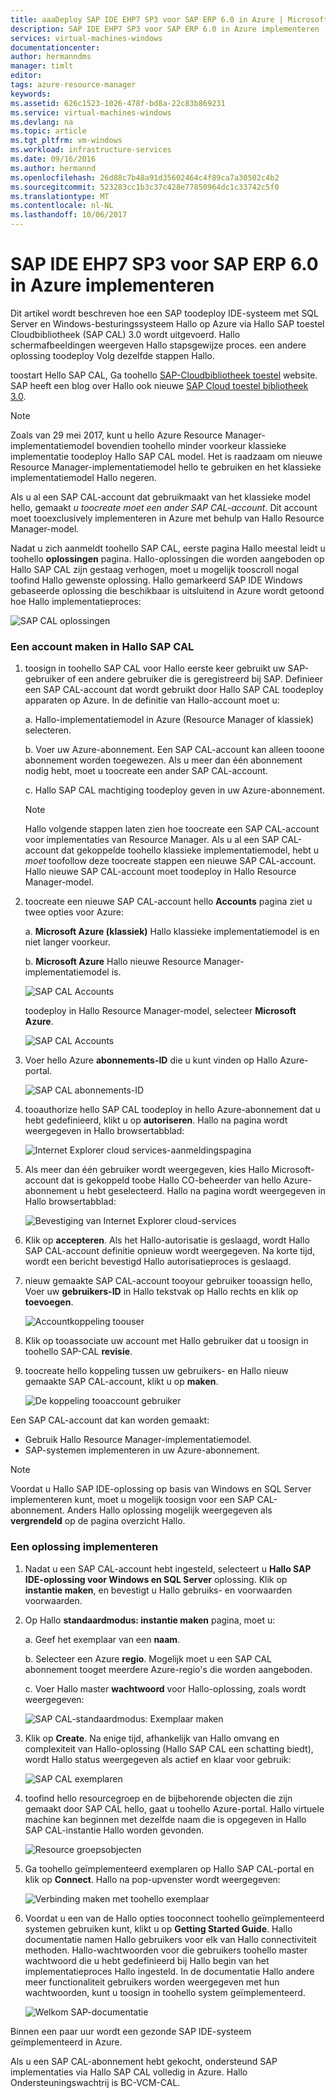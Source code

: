 ```yaml
---
title: aaaDeploy SAP IDE EHP7 SP3 voor SAP ERP 6.0 in Azure | Microsoft Docs
description: SAP IDE EHP7 SP3 voor SAP ERP 6.0 in Azure implementeren
services: virtual-machines-windows
documentationcenter: 
author: hermanndms
manager: timlt
editor: 
tags: azure-resource-manager
keywords: 
ms.assetid: 626c1523-1026-478f-bd8a-22c83b869231
ms.service: virtual-machines-windows
ms.devlang: na
ms.topic: article
ms.tgt_pltfrm: vm-windows
ms.workload: infrastructure-services
ms.date: 09/16/2016
ms.author: hermannd
ms.openlocfilehash: 26d88c7b48a91d35602464c4f89ca7a30502c4b2
ms.sourcegitcommit: 523283cc1b3c37c428e77850964dc1c33742c5f0
ms.translationtype: MT
ms.contentlocale: nl-NL
ms.lasthandoff: 10/06/2017
---
```

# <a name="deploy-sap-ides-ehp7-sp3-for-sap-erp-60-on-azure"></a>SAP IDE EHP7 SP3 voor SAP ERP 6.0 in Azure implementeren
Dit artikel wordt beschreven hoe een SAP toodeploy IDE-systeem met SQL Server en Windows-besturingssysteem Hallo op Azure via Hallo SAP toestel Cloudbibliotheek (SAP CAL) 3.0 wordt uitgevoerd. Hallo schermafbeeldingen weergeven Hallo stapsgewijze proces. een andere oplossing toodeploy Volg dezelfde stappen Hallo.

toostart Hello SAP CAL, Ga toohello [SAP-Cloudbibliotheek toestel](https://cal.sap.com/) website. SAP heeft een blog over Hallo ook nieuwe [SAP Cloud toestel bibliotheek 3.0](http://scn.sap.com/community/cloud-appliance-library/blog/2016/05/27/sap-cloud-appliance-library-30-came-with-a-new-user-experience). 

> [!NOTE]
Zoals van 29 mei 2017, kunt u hello Azure Resource Manager-implementatiemodel bovendien toohello minder voorkeur klassieke implementatie toodeploy Hallo SAP CAL model. Het is raadzaam om nieuwe Resource Manager-implementatiemodel hello te gebruiken en het klassieke implementatiemodel Hallo negeren.

Als u al een SAP CAL-account dat gebruikmaakt van het klassieke model hello, gemaakt *u toocreate moet een ander SAP CAL-account*. Dit account moet tooexclusively implementeren in Azure met behulp van Hallo Resource Manager-model.

Nadat u zich aanmeldt toohello SAP CAL, eerste pagina Hallo meestal leidt u toohello **oplossingen** pagina. Hallo-oplossingen die worden aangeboden op Hallo SAP CAL zijn gestaag verhogen, moet u mogelijk tooscroll nogal toofind Hallo gewenste oplossing. Hallo gemarkeerd SAP IDE Windows gebaseerde oplossing die beschikbaar is uitsluitend in Azure wordt getoond hoe Hallo implementatieproces:

![SAP CAL oplossingen](./media/cal-ides-erp6-ehp7-sp3-sql/ides-pic1.jpg)

### <a name="create-an-account-in-hello-sap-cal"></a>Een account maken in Hallo SAP CAL
1. toosign in toohello SAP CAL voor Hallo eerste keer gebruikt uw SAP-gebruiker of een andere gebruiker die is geregistreerd bij SAP. Definieer een SAP CAL-account dat wordt gebruikt door Hallo SAP CAL toodeploy apparaten op Azure. In de definitie van Hallo-account moet u:

    a. Hallo-implementatiemodel in Azure (Resource Manager of klassiek) selecteren.

    b. Voer uw Azure-abonnement. Een SAP CAL-account kan alleen tooone abonnement worden toegewezen. Als u meer dan één abonnement nodig hebt, moet u toocreate een ander SAP CAL-account.
    
    c. Hallo SAP CAL machtiging toodeploy geven in uw Azure-abonnement.

    > [!NOTE]
    Hallo volgende stappen laten zien hoe toocreate een SAP CAL-account voor implementaties van Resource Manager. Als u al een SAP CAL-account dat gekoppelde toohello klassieke implementatiemodel, hebt u *moet* toofollow deze toocreate stappen een nieuwe SAP CAL-account. Hallo nieuwe SAP CAL-account moet toodeploy in Hallo Resource Manager-model.

2. toocreate een nieuwe SAP CAL-account hello **Accounts** pagina ziet u twee opties voor Azure: 

    a. **Microsoft Azure (klassiek)** Hallo klassieke implementatiemodel is en niet langer voorkeur.

    b. **Microsoft Azure** Hallo nieuwe Resource Manager-implementatiemodel is.

    ![SAP CAL Accounts](./media/cal-ides-erp6-ehp7-sp3-sql/s4h-pic-2a.PNG)

    toodeploy in Hallo Resource Manager-model, selecteer **Microsoft Azure**.

    ![SAP CAL Accounts](./media/cal-ides-erp6-ehp7-sp3-sql/s4h-pic3c.PNG)

3. Voer hello Azure **abonnements-ID** die u kunt vinden op Hallo Azure-portal. 

    ![SAP CAL abonnements-ID](./media/cal-ides-erp6-ehp7-sp3-sql/s4h-pic3c.PNG)

4. tooauthorize hello SAP CAL toodeploy in hello Azure-abonnement dat u hebt gedefinieerd, klikt u op **autoriseren**. Hallo na pagina wordt weergegeven in Hallo browsertabblad:

    ![Internet Explorer cloud services-aanmeldingspagina](./media/cal-ides-erp6-ehp7-sp3-sql/s4h-pic4c.PNG)

5. Als meer dan één gebruiker wordt weergegeven, kies Hallo Microsoft-account dat is gekoppeld toobe Hallo CO-beheerder van hello Azure-abonnement u hebt geselecteerd. Hallo na pagina wordt weergegeven in Hallo browsertabblad:

    ![Bevestiging van Internet Explorer cloud-services](./media/cal-ides-erp6-ehp7-sp3-sql/s4h-pic5a.PNG)

6. Klik op **accepteren**. Als het Hallo-autorisatie is geslaagd, wordt Hallo SAP CAL-account definitie opnieuw wordt weergegeven. Na korte tijd, wordt een bericht bevestigd Hallo autorisatieproces is geslaagd.

7. nieuw gemaakte SAP CAL-account tooyour gebruiker tooassign hello, Voer uw **gebruikers-ID** in Hallo tekstvak op Hallo rechts en klik op **toevoegen**. 

    ![Accountkoppeling toouser](./media/cal-ides-erp6-ehp7-sp3-sql/s4h-pic8a.PNG)

8. Klik op tooassociate uw account met Hallo gebruiker dat u toosign in toohello SAP-CAL **revisie**. 

9. toocreate hello koppeling tussen uw gebruikers- en Hallo nieuw gemaakte SAP CAL-account, klikt u op **maken**.

    ![De koppeling tooaccount gebruiker](./media/cal-ides-erp6-ehp7-sp3-sql/s4h-pic9b.PNG)

Een SAP CAL-account dat kan worden gemaakt:

- Gebruik Hallo Resource Manager-implementatiemodel.
- SAP-systemen implementeren in uw Azure-abonnement.

> [!NOTE]
Voordat u Hallo SAP IDE-oplossing op basis van Windows en SQL Server implementeren kunt, moet u mogelijk toosign voor een SAP CAL-abonnement. Anders Hallo oplossing mogelijk weergegeven als **vergrendeld** op de pagina overzicht Hallo.

### <a name="deploy-a-solution"></a>Een oplossing implementeren
1. Nadat u een SAP CAL-account hebt ingesteld, selecteert u **Hallo SAP IDE-oplossing voor Windows en SQL Server** oplossing. Klik op **instantie maken**, en bevestigt u Hallo gebruiks- en voorwaarden voorwaarden. 

2. Op Hallo **standaardmodus: instantie maken** pagina, moet u:

    a. Geef het exemplaar van een **naam**.

    b. Selecteer een Azure **regio**. Mogelijk moet u een SAP CAL abonnement tooget meerdere Azure-regio's die worden aangeboden.

    c.  Voer Hallo master **wachtwoord** voor Hallo-oplossing, zoals wordt weergegeven:

    ![SAP CAL-standaardmodus: Exemplaar maken](./media/cal-ides-erp6-ehp7-sp3-sql/ides-pic10a.png)

3. Klik op **Create**. Na enige tijd, afhankelijk van Hallo omvang en complexiteit van Hallo-oplossing (Hallo SAP CAL een schatting biedt), wordt Hallo status weergegeven als actief en klaar voor gebruik: 

    ![SAP CAL exemplaren](./media/cal-ides-erp6-ehp7-sp3-sql/ides-pic12a.png)

4. toofind hello resourcegroep en de bijbehorende objecten die zijn gemaakt door SAP CAL hello, gaat u toohello Azure-portal. Hallo virtuele machine kan beginnen met dezelfde naam die is opgegeven in Hallo SAP CAL-instantie Hallo worden gevonden.

    ![Resource groepsobjecten](./media/cal-ides-erp6-ehp7-sp3-sql/ides_resource_group.PNG)

5. Ga toohello geïmplementeerd exemplaren op Hallo SAP CAL-portal en klik op **Connect**. Hallo na pop-upvenster wordt weergegeven: 

    ![Verbinding maken met toohello exemplaar](./media/cal-ides-erp6-ehp7-sp3-sql/ides-pic14a.PNG)

6. Voordat u een van de Hallo opties tooconnect toohello geïmplementeerd systemen gebruiken kunt, klikt u op **Getting Started Guide**. Hallo documentatie namen Hallo gebruikers voor elk van Hallo connectiviteit methoden. Hallo-wachtwoorden voor die gebruikers toohello master wachtwoord die u hebt gedefinieerd bij Hallo begin van het implementatieproces Hallo ingesteld. In de documentatie Hallo andere meer functionaliteit gebruikers worden weergegeven met hun wachtwoorden, kunt u toosign in toohello system geïmplementeerd.

    ![Welkom SAP-documentatie](./media/cal-ides-erp6-ehp7-sp3-sql/ides-pic15.jpg)

Binnen een paar uur wordt een gezonde SAP IDE-systeem geïmplementeerd in Azure.

Als u een SAP CAL-abonnement hebt gekocht, ondersteund SAP implementaties via Hallo SAP CAL volledig in Azure. Hallo Ondersteuningswachtrij is BC-VCM-CAL.


